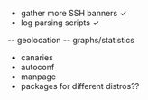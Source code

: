 - gather more SSH banners ✓
- log parsing scripts ✓

-- geolocation
-- graphs/statistics
- canaries
- autoconf
- manpage
- packages for different distros??
